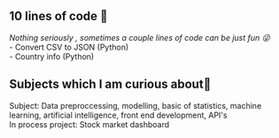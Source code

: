 <h2>10 lines of code 🌴 </h2>
<i> Nothing seriously , sometimes a couple lines of code can be just fun 😜</i> <br>
- Convert CSV to JSON (Python)<br>
- Country info (Python)

<h2>Subjects which I am curious about👀</h2>
Subject: Data preproccessing, modelling, basic of statistics, machine learning, artificial intelligence, front end development, API's <br>
In process project: Stock market dashboard<br>
